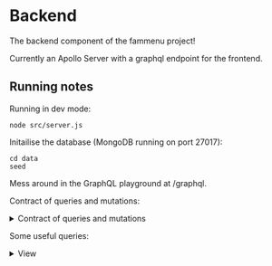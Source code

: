 # Backend

The backend component of the fammenu project! 

Currently an Apollo Server with a graphql endpoint for the frontend.

## Running notes

Running in dev mode:

`node src/server.js`

Initailise the database (MongoDB running on port 27017):
```
cd data
seed
```

Mess around in the GraphQL playground at /graphql.

Contract of queries and mutations:
<details>
<summary>Contract of queries and mutations</summary>

```
type Query {
    getFoodItemById(id: ID!): FoodItem
    searchFoodItemByJsonString(jsonCriteria: String!): [FoodItem]
    searchFoodItemsByName(nameRegex: String!): [FoodItem]
    searchFoodItemsByLabels(labels: [String!]!): [FoodItem]
    searchFoodItemsByGenericTerm(searchTerm: String!): [FoodItem]
}

type Mutation {
    addFoodItem(name: String!, labels: [String!]!, cuisine: String!): FoodItem
    updateFoodItem(id: ID!, name: String!, labels: [String!]!, cuisine: String!): FoodItem
    deleteFoodItem(id: ID!): FoodItem
}
```
</details>

Some useful queries:
<details>
<summary>View</summary>

```
query {
    getFoodItems {
        id
        name
        labels	
    }
}

query SearchFoodItemsByGenericTerm($searchTerm: String!) {
    searchFoodItemsByGenericTerm(searchTerm:$searchTerm) {
        id
        name
        cuisine
        labels
    }
}
```
</details>